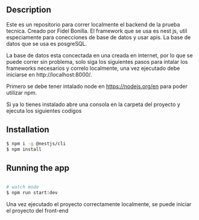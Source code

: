 
## Description

Este es un repositorio para correr localmente el backend de la prueba tecnica. Creado por Fidel Bonilla. El framework que se usa es nest js, util especiamente para conecciones de base de datos y usar apis. La base de datos que se usa es posgreSQL.

La base de datos esta concectada en una creada en internet, por lo que se puede correr sin problema, solo siga los siguientes pasos para intalar los frameworks necesarios y correlo localmente, una vez ejecutado debe iniciarse en http://localhost:8000/. 

Primero se debe tener intalado node en https://nodejs.org/en para poder utilizar npm. 

Si ya lo tienes instalado abre una consola en la carpeta del proyecto y ejecuta los siguientes codigos

## Installation

```bash
$ npm i -g @nestjs/cli
$ npm install
```

## Running the app

```bash

# watch mode
$ npm run start:dev

```

Una vez ejecutado el proyecto correctamente localmente, se puede iniciar el proyecto del front-end

